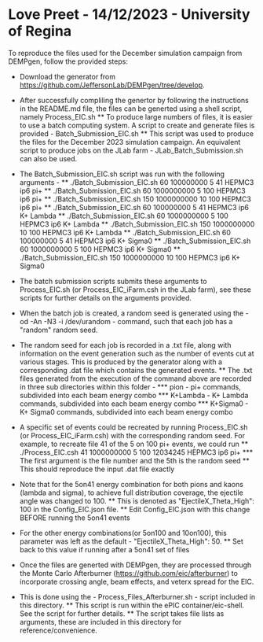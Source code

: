 # Love Preet - 14/12/2023 - University of Regina

To reproduce the files used for the December simulation campaign from DEMPgen, follow the provided steps:

* Download the generator from https://github.com/JeffersonLab/DEMPgen/tree/develop.

* After successfully compliling the genertor by following the instructions in the README.md file, the files can be generted using a shell script, namely Process_EIC.sh
** To produce large numbers of files, it is easier to use a batch computing system. A script to create and generate files is provided - Batch_Submission_EIC.sh
** This script was used to produce the files for the December 2023 simulation campaign. An equivalent script to produce jobs on the JLab farm - JLab_Batch_Submission.sh can also be used.

* The Batch_Submission_EIC.sh script was run with the following arguments -
** ./Batch_Submission_EIC.sh 60 100000000 5 41 HEPMC3 ip6 pi+
** ./Batch_Submission_EIC.sh 60 1000000000 5 100 HEPMC3 ip6 pi+
** ./Batch_Submission_EIC.sh 150 1000000000 10 100 HEPMC3 ip6 pi+ 
** ./Batch_Submission_EIC.sh 60 100000000 5 41 HEPMC3 ip6 K+ Lambda
** ./Batch_Submission_EIC.sh 60 1000000000 5 100 HEPMC3 ip6 K+ Lambda
** ./Batch_Submission_EIC.sh 150 1000000000 10 100 HEPMC3 ip6 K+ Lambda
** ./Batch_Submission_EIC.sh 60 100000000 5 41 HEPMC3 ip6 K+ Sigma0
** ./Batch_Submission_EIC.sh 60 1000000000 5 100 HEPMC3 ip6 K+ Sigma0
** ./Batch_Submission_EIC.sh 150 1000000000 10 100 HEPMC3 ip6 K+ Sigma0 

* The batch submission scripts submits these arguments to Process_EIC.sh (or Process_EIC_iFarm.csh in the JLab farm), see these scripts for further details on the arguments provided.

* When the batch job is created, a random seed is generated using the - od -An -N3 -i /dev/urandom - command, such that each job has a "random" random seed.

* The random seed for each job is recorded in a .txt file, along with information on the event generation such as the number of events cut at various stages. This is produced by the generator along with a corresponding .dat file which contains the generated events.
** The .txt files generated from the execution of the command above are recorded in three sub directories within this folder -
*** pion - pi+ commands, subdivided into each beam energy combo
*** K+Lambda - K+ Lambda commands, subdivided into each beam energy combo
*** K+Sigma0 - K+ Sigma0 commands, subdivided into each beam energy combo 

* A specific set of events could be recreated by running Process_EIC.sh (or Process_EIC_iFarm.csh) with the corresponding random seed. For example, to recreate file 41 of the 5 on 100 pi+ events, we could run 
** ./Process_EIC.csh 41 1000000000 5 100 12034245 HEPMC3 ip6 pi+
*** The first argument is the file number and the 5th is the random seed
** This should reproduce the input .dat file exactly

* Note that for the 5on41 energy combination for both pions and kaons (lambda and sigma), to achieve full distribution coverage, the ejectile angle was changed to 100. 
** This is denoted as "EjectileX_Theta_High": 100 in the Config_EIC.json file.
** Edit Config_EIC.json with this change BEFORE running the 5on41 events 
* For the other energy combinations(or 5on100 and 10on100), this parameter was left as the default - "EjectileX_Theta_High": 50.
** Set back to this value if running after a 5on41 set of files

* Once the files are generted with DEMPgen, they are processed through the Monte Carlo Afterburner (https://github.com/eic/afterburner) to incorporate crossing angle, beam  effects, and veterx spread for the EIC.

* This is done using the - Process_Files_Afterburner.sh - script included in this directory.
** This script is run within the ePIC container/eic-shell. See the script for further details.
** The script takes file lists as arguments, these are included in this directory for reference/convenience.